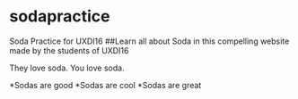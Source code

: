 # sodapractice
Soda Practice for UXDI16
##Learn all about Soda in this compelling website made by the students of UXDI16

They love soda. You love soda.

*Sodas are good
*Sodas are cool
*Sodas are great
